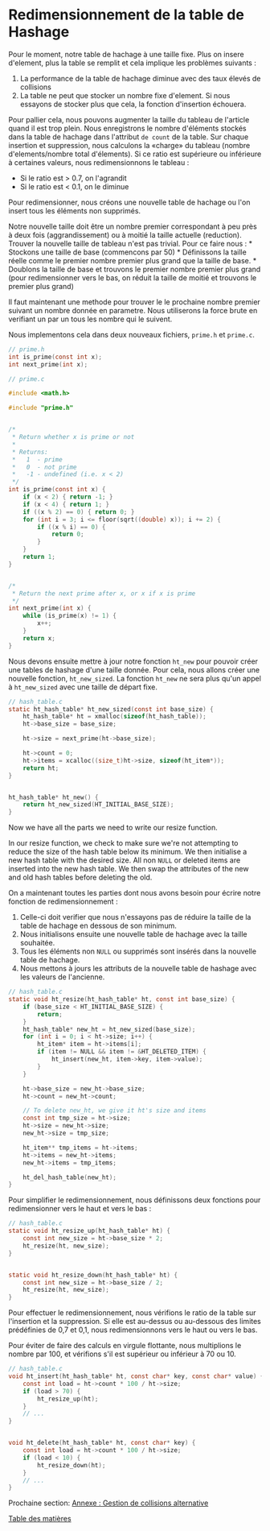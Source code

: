 # Redimensionnement de la table de Hashage

Pour le moment, notre table de hachage à une taille fixe. Plus on insere d'element, plus la table se remplit et cela implique les problèmes suivants :

1. La performance de la table de hachage diminue avec des taux élevés de collisions
2. La table ne peut que stocker un nombre fixe d'element. Si nous essayons de stocker plus que cela, la fonction d'insertion échouera.

Pour pallier cela, nous pouvons augmenter la taille du tableau de l'article quand il est trop plein. Nous enregistrons le nombre d'éléments stockés dans la table de hachage dans l'attribut `de count` de la table. Sur chaque insertion et suppression, nous calculons la «charge» du tableau (nombre d'elements/nombre total d'élements). Si ce ratio est supérieure ou inférieure à certaines valeurs, nous redimensionnons le tableau :

- Si le ratio est > 0.7, on l'agrandit
- Si le ratio est < 0.1, on le diminue

Pour redimensionner, nous créons une nouvelle table de hachage ou l'on insert tous les éléments non supprimés.

Notre nouvelle taille doit être un nombre premier correspondant à peu près à deux fois (aggrandissement) ou à moitié la taille actuelle (reduction).
Trouver la nouvelle taille de tableau n'est pas trivial.  Pour ce faire nous :
    * Stockons une taille de base (commencons par 50)
    * Définissons la taille réelle comme le premier nombre premier plus grand que la taille de base.
    * Doublons la taille de base et trouvons le premier nombre premier plus grand (pour redimensionner vers le bas, on réduit la taille de moitié et trouvons le premier plus grand)


Il faut maintenant une methode pour trouver le le prochaine nombre premier suivant un nombre donnée en parametre. Nous utiliserons la force brute en verifiant un par un tous les nombre qui le suivent.

Nous implementons cela dans deux nouveaux fichiers, `prime.h` et `prime.c`.


```c
// prime.h
int is_prime(const int x);
int next_prime(int x);
```

```c
// prime.c

#include <math.h>

#include "prime.h"


/*
 * Return whether x is prime or not
 *
 * Returns:
 *   1  - prime
 *   0  - not prime
 *   -1 - undefined (i.e. x < 2)
 */
int is_prime(const int x) {
    if (x < 2) { return -1; }
    if (x < 4) { return 1; }
    if ((x % 2) == 0) { return 0; }
    for (int i = 3; i <= floor(sqrt((double) x)); i += 2) {
        if ((x % i) == 0) {
            return 0;
        }
    }
    return 1;
}


/*
 * Return the next prime after x, or x if x is prime
 */
int next_prime(int x) {
    while (is_prime(x) != 1) {
        x++;
    }
    return x;
}
```

Nous devons ensuite mettre à jour notre fonction `ht_new` pour pouvoir créer une tables de hashage d'une taille donnée. Pour cela, nous allons créer une nouvelle fonction, `ht_new_sized`.
La fonction `ht_new` ne sera plus qu'un appel à `ht_new_sized` avec une taille de départ fixe.

```c
// hash_table.c
static ht_hash_table* ht_new_sized(const int base_size) {
    ht_hash_table* ht = xmalloc(sizeof(ht_hash_table));
    ht->base_size = base_size;

    ht->size = next_prime(ht->base_size);

    ht->count = 0;
    ht->items = xcalloc((size_t)ht->size, sizeof(ht_item*));
    return ht;
}


ht_hash_table* ht_new() {
    return ht_new_sized(HT_INITIAL_BASE_SIZE);
}
```

Now we have all the parts we need to write our resize function.

In our resize function, we check to make sure we're not attempting to reduce the size of the hash table below its minimum. We then initialise a new hash table with the desired size. All non `NULL` or deleted items are inserted into the new hash table. We then swap the attributes of the new and old hash tables before deleting the old.

On a maintenant toutes les parties dont nous avons besoin pour écrire notre fonction de redimensionnement :

1. Celle-ci doit verifier que nous n'essayons pas de réduire la taille de la table de hachage en dessous de son minimum.
2. Nous initialisons ensuite une nouvelle table de hachage avec la taille souhaitée.
3. Tous les éléments non `NULL` ou supprimés sont insérés dans la nouvelle table de hachage.
4. Nous mettons à jours les attributs de la nouvelle table de hashage avec les valeurs de l'ancienne.

```c
// hash_table.c
static void ht_resize(ht_hash_table* ht, const int base_size) {
    if (base_size < HT_INITIAL_BASE_SIZE) {
        return;
    }
    ht_hash_table* new_ht = ht_new_sized(base_size);
    for (int i = 0; i < ht->size; i++) {
        ht_item* item = ht->items[i];
        if (item != NULL && item != &HT_DELETED_ITEM) {
            ht_insert(new_ht, item->key, item->value);
        }
    }

    ht->base_size = new_ht->base_size;
    ht->count = new_ht->count;

    // To delete new_ht, we give it ht's size and items
    const int tmp_size = ht->size;
    ht->size = new_ht->size;
    new_ht->size = tmp_size;

    ht_item** tmp_items = ht->items;
    ht->items = new_ht->items;
    new_ht->items = tmp_items;

    ht_del_hash_table(new_ht);
}
```

Pour simplifier le redimensionnement, nous définissons deux fonctions pour redimensionner vers le haut et vers le bas :

```c
// hash_table.c
static void ht_resize_up(ht_hash_table* ht) {
    const int new_size = ht->base_size * 2;
    ht_resize(ht, new_size);
}


static void ht_resize_down(ht_hash_table* ht) {
    const int new_size = ht->base_size / 2;
    ht_resize(ht, new_size);
}
```

Pour effectuer le redimensionnement, nous vérifions le ratio de la table sur l'insertion et la suppression. Si elle est au-dessus ou au-dessous des limites prédéfinies de 0,7 et 0,1, nous redimensionnons vers le haut ou vers le bas.

Pour éviter de faire des calculs en virgule flottante, nous multiplions le nombre par 100, et vérifions s'il est supérieur ou inférieur à 70 ou 10.

```c
// hash_table.c
void ht_insert(ht_hash_table* ht, const char* key, const char* value) {
    const int load = ht->count * 100 / ht->size;
    if (load > 70) {
        ht_resize_up(ht);
    }
    // ...
}


void ht_delete(ht_hash_table* ht, const char* key) {
    const int load = ht->count * 100 / ht->size;
    if (load < 10) {
        ht_resize_down(ht);
    }
    // ...
}
```

Prochaine section: [Annexe : Gestion de collisions alternative](../07-appendix)

[Table des matières](/.translations/fr/README.md#contents)
